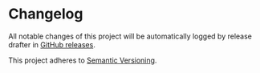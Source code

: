 # Changelog 

All notable changes of this project will be automatically logged by release drafter in 
[GitHub releases](https://github.com/jenkinsci/handlebars4-api-plugin/releases). 

This project adheres to [Semantic Versioning](https://semver.org/spec/v2.0.0.html).
